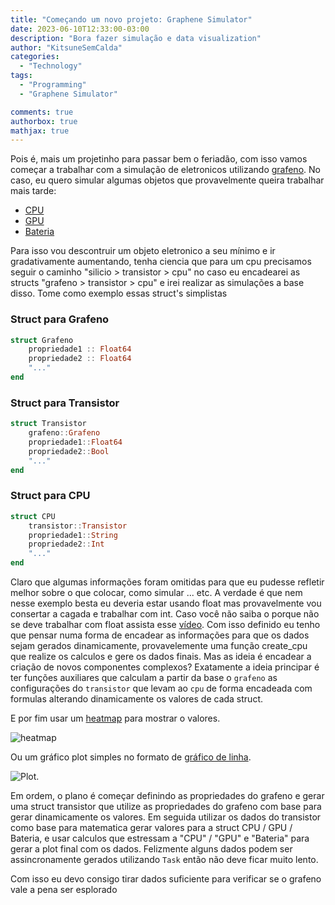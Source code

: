 ```yaml
---
title: "Começando um novo projeto: Graphene Simulator"
date: 2023-06-10T12:33:00-03:00
description: "Bora fazer simulação e data visualization"
author: "KitsuneSemCalda"
categories:
  - "Technology"
tags:
  - "Programming"
  - "Graphene Simulator"

comments: true
authorbox: true
mathjax: true
---
```


Pois é, mais um projetinho para passar bem o feriadão, com isso vamos começar a trabalhar com a simulação de eletronicos utilizando [grafeno](https://pt.wikipedia.org/wiki/Grafeno). No caso, eu quero simular algumas objetos que provavelmente queira trabalhar mais tarde:
- [CPU](https://pt.wikipedia.org/wiki/Unidade_central_de_processamento)
- [GPU](https://pt.wikipedia.org/wiki/Unidade_de_processamento_gr%C3%A1fico)
- [Bateria](https://pt.wikipedia.org/wiki/Bateria_(eletricidade))

Para isso vou descontruir um objeto eletronico a seu mínimo e ir gradativamente aumentando, tenha ciencia que para um cpu precisamos seguir o caminho "silicio > transistor > cpu" no caso eu encadearei as structs "grafeno > transistor > cpu" e irei realizar as simulações a base disso. Tome como exemplo essas struct's simplistas

### Struct para Grafeno
```julia
struct Grafeno
    propriedade1 :: Float64
    propriedade2 :: Float64
    "..."
end
```

### Struct para Transistor
```julia
struct Transistor
    grafeno::Grafeno
    propriedade1::Float64
    propriedade2::Bool
    "..."
end
```

### Struct para CPU
```julia
struct CPU
    transistor::Transistor
    propriedade1::String
    propriedade2::Int
    "..."
end
```

Claro que algumas informações foram omitidas para que eu pudesse refletir melhor sobre o que colocar, como simular ... etc. A verdade é que nem nesse exemplo besta eu deveria estar usando float mas provavelmente vou consertar a cagada e trabalhar com int. Caso você não saiba o porque não se deve trabalhar com float assista esse [vídeo](https://youtube.com/channel/UCQgxZQvhH-ybiQmwLMi9Yew). Com isso definido eu tenho que pensar numa forma de encadear as informações para que os dados sejam gerados dinamicamente, provavelemente uma função create_cpu que realize os calculos e gere os dados finais.
Mas as ideia é encadear a criação de novos componentes complexos? Exatamente a ideia principar é ter funções auxiliares que calculam a partir da base o `grafeno` as configurações do `transistor` que levam ao `cpu` de forma encadeada com formulas alterando dinamicamente os valores de cada struct.

E por fim usar um [heatmap](https://pt.wikipedia.org/wiki/Mapa_de_calor) para mostrar o valores.

![heatmap](https://www.displayr.com/wp-content/uploads/2018/09/rat-burrough-heatmap-1.png) 

Ou um gráfico plot simples no formato de [gráfico de linha](https://pt.wikipedia.org/wiki/Gr%C3%A1fico_de_linha).

![Plot](https://exceleasy.com.br/wp-content/uploads/2023/01/Grafico-de-linhas-no-Excel.png).

Em ordem, o plano é começar definindo as propriedades do grafeno e gerar uma struct transistor que utilize as propriedades do grafeno com base para gerar dinamicamente os valores. Em seguida utilizar os dados do transistor como base para matematica gerar valores para a struct CPU / GPU / Bateria, e usar calculos que estressam a "CPU" / "GPU" e "Bateria" para gerar a plot final com os dados. Felizmente alguns dados podem ser assincronamente gerados utilizando `Task` então não deve ficar muito lento.

Com isso eu devo consigo tirar dados suficiente para verificar se o grafeno vale a pena ser esplorado
